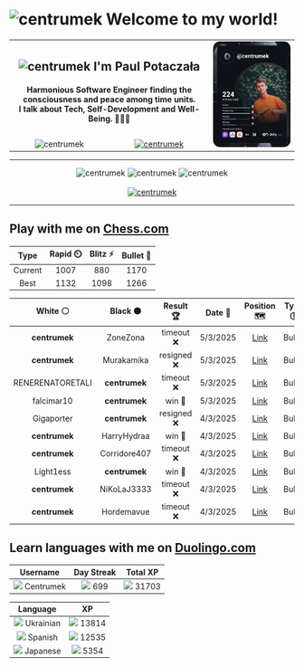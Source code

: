 <h1>
  <img
    src="https://emojis.slackmojis.com/emojis/images/1531849430/4246/blob-sunglasses.gif"
    width="30"
    alt="centrumek"
  />
  Welcome to my world!
</h1>

<table>
  <tbody>
    <tr>
      <td align="center" width="70%" colspan="2">
        <h2>
          <img
            src="https://raw.githubusercontent.com/MartinHeinz/MartinHeinz/master/wave.gif"
            width="30px"
            alt="centrumek"
          />
          I'm Paul Potaczała
        </h2>
        <h4>
          Harmonious Software Engineer finding the consciousness and peace among time units.
          <br/>
          I talk about Tech, Self-Development and Well-Being. 🌿🧘🚀
        </h4>
      </td>
      <td width="30%" rowspan="2">
        <a href="https://app.daily.dev/centrumek">
          <img
            src="./devcard.svg"
            alt="centrumek"
          />
        </a>
      </td>
    </tr>
    <tr align="center">
      <td>
        <img
          src="https://komarev.com/ghpvc/?username=centrumek&label=visitors&color=0e75b6&style=flat"
          alt="centrumek"
        >
      </td>
      <td>
        <a href="https://stackoverflow.com/users/14496012/centrumek">
          <img
            src="https://stackoverflow.com/users/flair/14496012.png?theme=dark"
            alt="centrumek"
          >
        </a>
      </td>
    </tr>
  </tbody>
</table>

---
<div align="center">
  <img 
    src="https://github-readme-stats.vercel.app/api?username=centrumek&show_icons=true&count_private=true&theme=dark&hide_border=true&hide=issues,contribs&bg_color=00000000"
    alt="centrumek"
  />
  <img
    src="https://github-readme-stats.vercel.app/api/top-langs/?username=centrumek&layout=compact&hide_border=true&theme=dark&bg_color=00000000&langs_count=6&exclude_repo=air-statistic-app"
    alt="centrumek"
  />
  <img 
    src="https://github-readme-streak-stats.herokuapp.com?user=centrumek&theme=dark&hide_border=true&background=FFFFFF00"
    alt="centrumek"
  />
  <br/>
  <br/>
  <a href="https://www.buymeacoffee.com/centrumek">
    <img
      src="https://cdn.buymeacoffee.com/buttons/v2/default-orange.png"
      height="50"
      width="210"
      alt="centrumek"
    />
  </a>
</div>

---

## Play with me on [Chess.com](https://www.chess.com/member/centrumek)

<div align="center">
<!--START_SECTION:chessStats-->
<!-- Automatically generated with https://github.com/Balastrong/chess-stats-action -->

| Type | Rapid ⏲️ | Blitz ⚡ | Bullet 🔫 |
|:---:|:---:|:---:|:---:|
| Current | 1007 | 880 | 1170 |
| Best | 1132 | 1098 | 1266 |

| White ⚪ | Black ⚫ | Result 🏆 | Date 📅 | Position 🗺️ | Type 🕕 |
|:---:|:---:|:---:|:---:|:---:|:---:|
| **centrumek** | ZoneZona | timeout ❌ | 5/3/2025 | <a href="http://www.ee.unb.ca/cgi-bin/tervo/fen.pl?select=6k1/p6p/6n1/1p6/4n3/1P6/P1r4P/7K w - -">Link</a> | Bullet |
| **centrumek** | Murakamika | resigned ❌ | 5/3/2025 | <a href="http://www.ee.unb.ca/cgi-bin/tervo/fen.pl?select=rnb1k2r/5q2/1pp3p1/2Np2P1/3PpP1p/4P3/P1PQ3P/4K2R w Kkq -">Link</a> | Bullet |
| RENERENATORETALI | **centrumek** | timeout ❌ | 5/3/2025 | <a href="http://www.ee.unb.ca/cgi-bin/tervo/fen.pl?select=5bq1/r7/b1P2P1p/p2kRp2/B1pP1p2/2P5/3N1PPP/1R4K1 b - -">Link</a> | Bullet |
| falcimar10 | **centrumek** | win 🥇 | 5/3/2025 | <a href="http://www.ee.unb.ca/cgi-bin/tervo/fen.pl?select=8/8/3b4/3k2pQ/P7/6PP/5PK1/4r3 w - -">Link</a> | Bullet |
| Gigaporter | **centrumek** | resigned ❌ | 4/3/2025 | <a href="http://www.ee.unb.ca/cgi-bin/tervo/fen.pl?select=8/5k2/1p1K4/8/8/1P5Q/P7/8 b - -">Link</a> | Bullet |
| **centrumek** | HarryHydraa | win 🥇 | 4/3/2025 | <a href="http://www.ee.unb.ca/cgi-bin/tervo/fen.pl?select=r7/p3qpQk/3p3P/2pP4/1pP5/1PbbrP2/8/1R1K3R b - -">Link</a> | Bullet |
| **centrumek** | Corridore407 | timeout ❌ | 4/3/2025 | <a href="http://www.ee.unb.ca/cgi-bin/tervo/fen.pl?select=8/k7/8/8/1p6/8/1KP5/8 w - -">Link</a> | Bullet |
| Light1ess | **centrumek** | win 🥇 | 4/3/2025 | <a href="http://www.ee.unb.ca/cgi-bin/tervo/fen.pl?select=6k1/7p/6p1/3p1b2/P7/3P1P2/r3n1PP/1r1K4 w - -">Link</a> | Bullet |
| **centrumek** | NiKoLaJ3333 | timeout ❌ | 4/3/2025 | <a href="http://www.ee.unb.ca/cgi-bin/tervo/fen.pl?select=8/8/3pQ3/3P4/3k1p2/1K3Bp1/8/8 w - -">Link</a> | Bullet |
| **centrumek** | Hordemavue | timeout ❌ | 4/3/2025 | <a href="http://www.ee.unb.ca/cgi-bin/tervo/fen.pl?select=4r3/2p2pk1/6p1/p1p2p1p/4p3/7R/2P2qPK/8 w - -">Link</a> | Bullet |

<!--END_SECTION:chessStats-->
</div>

## Learn languages with me on [Duolingo.com](https://www.duolingo.com/profile/Centrumek)

<div align="center">
<!--START_SECTION:duolingoStats-->
<!-- Automatically generated with https://github.com/centrumek/duolingo-readme-stats-->

| Username | Day Streak | Total XP |
|:---:|:---:|:---:|
| <img src="https://raw.githubusercontent.com/centrumek/duolingo-readme-stats/main/assets/duolingo.png" height="12"> Centrumek | <img src="https://raw.githubusercontent.com/centrumek/duolingo-readme-stats/main/assets/streakinactive.svg" height="12"> 699 | <img src="https://raw.githubusercontent.com/centrumek/duolingo-readme-stats/main/assets/xp.svg" height="12"> 31703 | <img src="https://raw.githubusercontent.com/centrumek/duolingo-readme-stats/main/assets/xp.svg" height="12"> 0 |

| Language | XP |
|:---:|:---:|
| <img src="https://raw.githubusercontent.com/centrumek/duolingo-readme-stats/main/assets/langs/ukrainian.svg" height="12"> Ukrainian | <img src="https://raw.githubusercontent.com/centrumek/duolingo-readme-stats/main/assets/xp.svg" height="12"> 13814 |
| <img src="https://raw.githubusercontent.com/centrumek/duolingo-readme-stats/main/assets/langs/spanish.svg" height="12"> Spanish | <img src="https://raw.githubusercontent.com/centrumek/duolingo-readme-stats/main/assets/xp.svg" height="12"> 12535 |
| <img src="https://raw.githubusercontent.com/centrumek/duolingo-readme-stats/main/assets/langs/japanese.svg" height="12"> Japanese | <img src="https://raw.githubusercontent.com/centrumek/duolingo-readme-stats/main/assets/xp.svg" height="12"> 5354 |

<!--END_SECTION:duolingoStats-->
</div>
<!--
**centrumek/centrumek** is a ✨ _special_ ✨ repository because its `README.md` (this file) appears on your GitHub profile.

Here are some ideas to get you started:

- 🔭 I’m currently working on ...
- 🌱 I’m currently learning ...
- 👯 I’m looking to collaborate on ...
- 🤔 I’m looking for help with ...
- 💬 Ask me about ...
- 📫 How to reach me: ...
- 😄 Pronouns: ...
- ⚡ Fun fact: ...
-->
